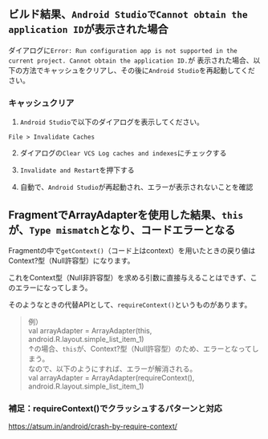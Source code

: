 ## ビルド結果、`Android StudioでCannot obtain the application ID`が表示された場合

ダイアログに`Error: Run configuration app is not supported in the current project. Cannot obtain the application ID.`が
表示された場合、以下の方法でキャッシュをクリアし、その後に`Android Studio`を再起動してください。

### キャッシュクリア

1. `Android Studio`で以下のダイアログを表示してください。

```agsl
File > Invalidate Caches
```

2. ダイアログの`Clear VCS Log caches and indexes`にチェックする

3. `Invalidate and Restart`を押下する

4. 自動で、`Android Studio`が再起動され、エラーが表示されないことを確認

## FragmentでArrayAdapterを使用した結果、`this`が、`Type mismatch`となり、コードエラーとなる

Fragmentの中で`getContext()`（コード上はcontext）を用いたときの戻り値はContext?型（Null許容型）になります。

これをContext型（Null非許容型）を求める引数に直接与えることはできず、このエラーになってしまう。

そのようなときの代替APIとして、`requireContext()`というものがあります。

> 例）<br>
> val arrayAdapter = ArrayAdapter<String>(this, android.R.layout.simple_list_item_1)<br>
> ↑の場合、`this`が、Context?型（Null許容型）のため、エラーとなってしまう。<br>
> なので、以下のようにすれば、エラーが解消される。<br>
> val arrayAdapter = ArrayAdapter<String>(requireContext(), android.R.layout.simple_list_item_1)
>

### 補足：requireContext()でクラッシュするパターンと対応

https://atsum.in/android/crash-by-require-context/


